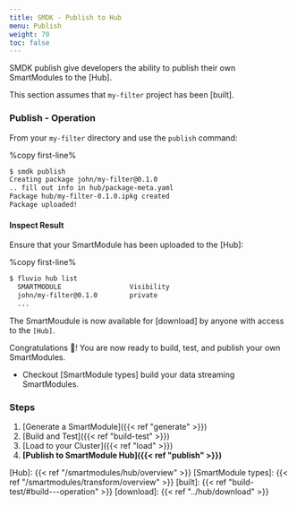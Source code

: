 ```yaml
---
title: SMDK - Publish to Hub
menu: Publish
weight: 70
toc: false
---
```


SMDK publish give developers the ability to publish their own SmartModules to the [Hub]. 

This section assumes that `my-filter` project has been [built].

### Publish - Operation

From your `my-filter` directory and use the `publish` command:

%copy first-line%
```bash
$ smdk publish
Creating package john/my-filter@0.1.0
.. fill out info in hub/package-meta.yaml
Package hub/my-filter-0.1.0.ipkg created
Package uploaded!
```

#### Inspect Result

Ensure that your SmartModule has been uploaded to the [Hub]:

%copy first-line%
```bash
$ fluvio hub list
  SMARTMODULE                 Visibility 
  john/my-filter@0.1.0        private    
  ...
```

The SmartMoudule is now available for [download] by anyone with access to the `[Hub]`.

Congratulations :tada:!  You are now ready to build, test, and publish your own SmartModules.

* Checkout [SmartModule types] build your data streaming SmartModules.

### Steps

1. [Generate a SmartModule]({{< ref "generate" >}})
2. [Build and Test]({{< ref "build-test" >}})
3. [Load to your Cluster]({{< ref "load" >}})
4. **[Publish to SmartModule Hub]({{< ref "publish" >}})**

[Hub]: {{< ref "/smartmodules/hub/overview" >}}
[SmartModule types]: {{< ref "/smartmodules/transform/overview" >}}
[built]: {{< ref "build-test/#build---operation" >}}
[download]: {{< ref "../hub/download" >}}
